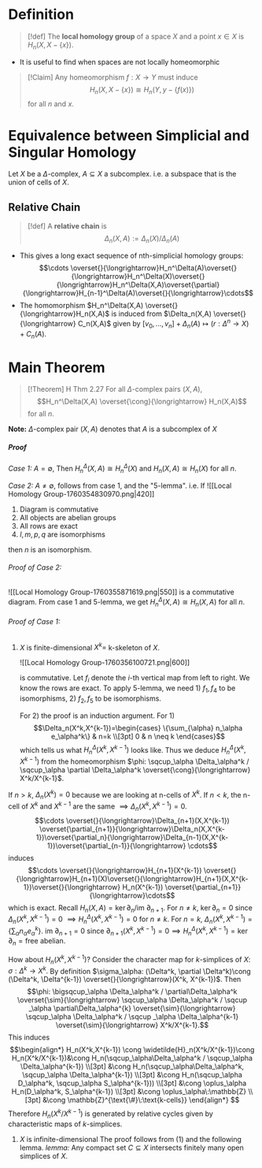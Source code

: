 # Definition

>[!def] 
>The **local homology group** of a space $X$ and a point $x \in X$ is $H_n(X,X-\{x\})$.

- It is useful to find when spaces are not locally homeomorphic

>[!Claim]
>Any homeomorphism $f:X \to Y$ must induce $$H_n(X,X-\{x\}) \cong H_n(Y,y-\{f(x)\})$$
>for all $n$ and $x$.


# Equivalence between Simplicial and Singular Homology

Let $X$ be a $\Delta$-complex, $A \subseteq X$ a subcomplex. i.e. a subspace that is the union of cells of $X$. 

## Relative Chain

>[!def]
>A **relative chain** is $$\Delta_n(X,A) := \Delta_n(X)/\Delta_n(A)$$

- This gives a long exact sequence of nth-simplicial homology groups: $$\cdots \overset{}{\longrightarrow}H_n^\Delta(A)\overset{}{\longrightarrow}H_n^\Delta(X)\overset{}{\longrightarrow}H_n^\Delta(X,A)\overset{\partial}{\longrightarrow}H_{n-1}^\Delta(A)\overset{}{\longrightarrow}\cdots$$
- The homomorphism $H_n^\Delta(X,A) \overset{}{\longrightarrow}H_n(X,A)$ is induced from $\Delta_n(X,A) \overset{}{\longrightarrow} C_n(X,A)$ given by $[v_0,...,v_n] + \Delta_n(A)\longmapsto (r:\Delta^n\to X) + C_n(A)$.

# Main Theorem

>[!Theorem] H Thm 2.27
>For all $\Delta$-complex pairs $(X,A)$, $$H_n^\Delta(X,A) \overset{\cong}{\longrightarrow} H_n(X,A)$$ for all $n$.

**Note:** $\Delta$-complex pair $(X,A)$ denotes that $A$ is a subcomplex of $X$
##### Proof

*Case 1:* $A = \emptyset$,
Then $H_n^\Delta(X,A) \cong H_n^\Delta(X)$ and $H_n(X,A) \cong H_n(X)$ for all $n$. 

*Case 2:* $A \neq \emptyset$,
follows from case 1, and the "5-lemma". i.e. If 
![[Local Homology Group-1760354830970.png|420]]
1. Diagram is commutative
2. All objects are abelian groups
3. All rows are exact
4. $l,m,p,q$ are isomorphisms

then $n$ is an isomorphism.

###### Proof of Case 2:
![[Local Homology Group-1760355871619.png|550]]
is a commutative diagram. From case 1 and 5-lemma, we get $H_n^\Delta(X,A)\cong H_n(X,A)$ for all $n$.

###### Proof of Case 1:

1. $X$ is finite-dimensional
   $X^k =$ k-skeleton of $X$.
   
   ![[Local Homology Group-1760356100721.png|600]]
   
   is commutative. Let $f_i$ denote the $i$-th vertical map from left to right.
    We know the rows are exact. To apply 5-lemma, we need 1) $f_1,f_4$ to be isomorphisms, 2) $f_2,f_5$ to be isomorphisms.
    
    For 2) the proof is an induction argument.
    For 1) $$\Delta_n(X^k,X^{k-1})=\begin{cases}
 \{\sum_{\alpha} n_\alpha e_\alpha^k\} & n=k  \\[3pt]
0 & n \neq k 
\end{cases}$$which tells us what $H_n^\Delta (X^k, X^{k-1})$ looks like. Thus we deduce $H_n^\Delta (X^k, X^{k-1})$ from the homeomorphism $\phi: \sqcup_\alpha \Delta_\alpha^k / \sqcup_\alpha \partial \Delta_\alpha^k \overset{\cong}{\longrightarrow} X^k/X^{k-1}$. 

If $n > k$, $\Delta_n(X^k) = 0$ because we are looking at n-cells of $X^k$. 
If $n < k$, the n-cell of $X^k$ and $X^{k-1}$ are the same $\implies \Delta_n(X^k,X^{k-1})=0$.
$$\cdots \overset{}{\longrightarrow}\Delta_{n+1}(X,X^{k-1}) \overset{\partial_{n+1}}{\longrightarrow}\Delta_n(X,X^{k-1})\overset{\partial_n}{\longrightarrow}\Delta_{n-1}(X,X^{k-1})\overset{\partial_{n-1}}{\longrightarrow} \cdots$$
induces
$$\cdots \overset{}{\longrightarrow}H_{n+1}(X^{k-1}) \overset{}{\longrightarrow}H_{n+1}(X)\overset{}{\longrightarrow}H_{n+1}(X,X^{k-1})\overset{}{\longrightarrow} H_n(X^{k-1}) \overset{\partial_{n+1}}{\longrightarrow}\cdots$$
which is exact. 
Recall $H_n(X,A) = \ker \partial_n / \text{im }\partial_{n+1}$. 
For $n \neq k$, $\ker \partial_n = 0$ since $\Delta_n(X^k,X^{k-1}) = 0$ $\implies H_n^\Delta (X^k,X^{k-1})=0$ for $n \neq k$.
For $n=k$, $\Delta_n(X^k,X^{k-1})= \{\sum_\alpha n_\alpha e_\alpha^k\}$. $\text{im }\partial_{n+1}=0$  since $\partial_{n+1}(X^k, X^{k-1})=0 \implies H_n^\Delta (X^k,X^{k-1}) = \ker \partial_n = \text{free abelian}$. 

How about $H_n(X^k, X^{k-1})$? Consider the character map for $k$-simplices of $X$: $\sigma: \Delta^k \to X^k.$ 
By definition $\sigma_\alpha: (\Delta^k, \partial \Delta^k)\cong (\Delta^k, \Delta^{k-1}) \overset{}{\longrightarrow}(X^k, X^{k-1})$. Then 
$$\phi: \bigsqcup_\alpha \Delta_\alpha^k / \partial\Delta_\alpha^k \overset{\sim}{\longrightarrow} \sqcup_\alpha \Delta_\alpha^k / \sqcup _\alpha \partial\Delta_\alpha^{k} \overset{\sim}{\longrightarrow} \sqcup_\alpha \Delta_\alpha^k / \sqcup _\alpha \Delta_\alpha^{k-1} \overset{\sim}{\longrightarrow} X^k/X^{k-1}.$$
This induces 
$$\begin{align*}
H_n(X^k,X^{k-1}) \cong \widetilde{H}_n(X^k/X^{k-1})\cong H_n(X^k/X^{k-1})&\cong H_n(\sqcup_\alpha\Delta_\alpha^k / \sqcup_\alpha \Delta_\alpha^{k-1}) \\[3pt]
&\cong H_n(\sqcup_\alpha\Delta_\alpha^k, \sqcup_\alpha \Delta_\alpha^{k-1}) \\[3pt]
&\cong H_n(\sqcup_\alpha D_\alpha^k, \sqcup_\alpha S_\alpha^{k-1})) \\[3pt]
&\cong \oplus_\alpha H_n(D_\alpha^k, S_\alpha^{k-1}) \\[3pt]
&\cong \oplus_\alpha\:\mathbb{Z} \\[3pt]
&\cong \mathbb{Z}^{\text{\#}\:\text{k-cells}}
\end{align*} $$
Therefore $H_n(X^k/X^{k-1})$ is generated by relative cycles given by characteristic maps of $k$-simplices.


1. $X$ is infinite-dimensional
   The proof follows from (1) and the following lemma.
	   *lemma:* Any compact set $C \subseteq X$ intersects finitely many open simplices of $X$.   